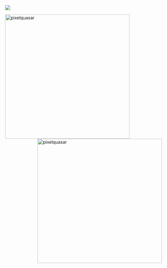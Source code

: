 <img src="assets/github-profile-header.svg">
<p float="left">
  <img align="left" src="http://cepbep.ddns.net:3500/langs" alt="pixelquasar" width="400"/>
  <img align="right" src="http://cepbep.ddns.net:3500/wakatime" alt="pixelquasar" width="400"/>
</p>
